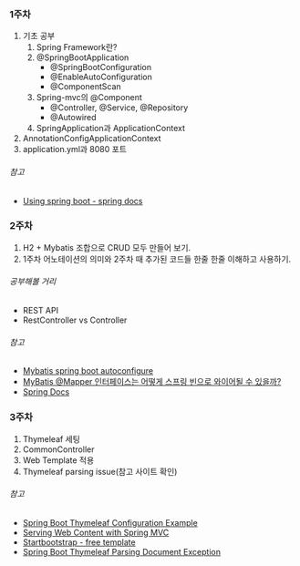 ### 1주차

1. 기초 공부
    1. Spring Framework란?
    2. @SpringBootApplication
        * @SpringBootConfiguration
        * @EnableAutoConfiguration
        * @ComponentScan
    3. Spring-mvc의 @Component 
        * @Controller, @Service, @Repository
        * @Autowired
    4. SpringApplication과 ApplicationContext
2. AnnotationConfigApplicationContext
3. application.yml과 8080 포트    

###### 참고
* [Using spring boot - spring docs](https://docs.spring.io/spring-boot/docs/1.5.13.BUILD-SNAPSHOT/reference/htmlsingle/#using-boot)

### 2주차

1. H2 + Mybatis 조합으로 CRUD 모두 만들어 보기.
2. 1주차 어노테이션의 의미와 2주차 때 추가된 코드들 한줄 한줄 이해하고 사용하기.

###### 공부해볼 거리
* REST API
* RestController vs Controller

###### 참고
* [Mybatis spring boot autoconfigure](http://www.mybatis.org/spring-boot-starter/mybatis-spring-boot-autoconfigure/)
* [MyBatis @Mapper 인터페이스는 어떻게 스프링 빈으로 와이어될 수 있을까?](http://wiki.sys4u.co.kr/pages/viewpage.action?pageId=7767258)
* [Spring Docs](https://docs.spring.io/spring-boot/docs/1.5.13.BUILD-SNAPSHOT/reference/htmlsingle/)

### 3주차
1. Thymeleaf 세팅
2. CommonController
3. Web Template 적용
4. Thymeleaf parsing issue(참고 사이트 확인)

###### 참고
* [Spring Boot Thymeleaf Configuration Example](https://memorynotfound.com/spring-boot-thymeleaf-configuration-example/)
* [Serving Web Content with Spring MVC](https://spring.io/guides/gs/serving-web-content/)
* [Startbootstrap - free template](https://startbootstrap.com/template-categories/all/)
* [Spring Boot Thymeleaf Parsing Document Exception](https://kliu4.github.io/java/Spring-Boot-Thymeleaf-Exception-Parsing-Document/)